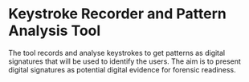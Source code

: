 # Keystroke Recorder and Pattern Analysis Tool

The tool records and analyse keystrokes to get patterns as digital signatures that will be used to identify the users. The aim is to present digital signatures as potential digital evidence for forensic readiness.
